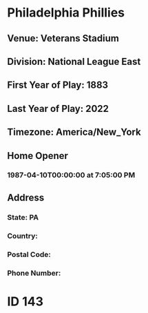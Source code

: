 # Philadelphia Phillies
## Venue: Veterans Stadium
## Division: National League East
## First Year of Play: 1883
## Last Year of Play: 2022
## Timezone: America/New_York
## Home Opener
### 1987-04-10T00:00:00 at 7:05:00 PM
## Address
### 
### State: PA
### Country: 
### Postal Code: 
### Phone Number: 
# ID 143